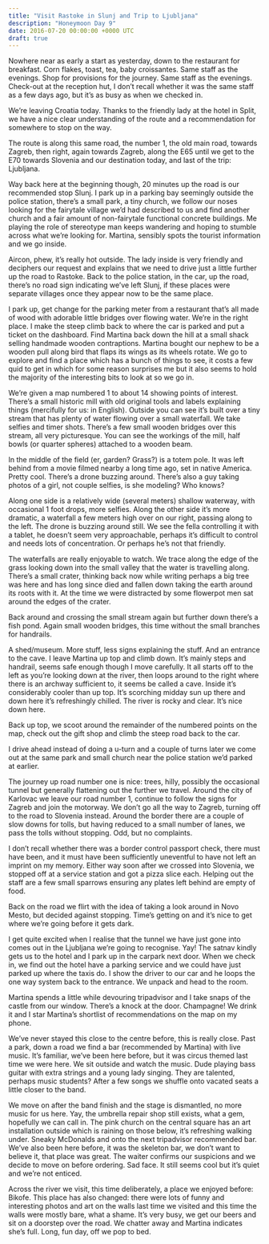 ```yaml
---
title: "Visit Rastoke in Slunj and Trip to Ljubljana"
description: "Honeymoon Day 9"
date: 2016-07-20 00:00:00 +0000 UTC
draft: true
---
```


Nowhere near as early a start as yesterday, down to the restaurant for
breakfast. Corn flakes, toast, tea, baby croissantes. Same staff as the
evenings. Shop for provisions for the journey. Same staff as the evenings.
Check-out at the reception hut, I don’t recall whether it was the same staff as
a few days ago, but it’s as busy as when we checked in.

We’re leaving Croatia today. Thanks to the friendly lady at the hotel in Split,
we have a nice clear understanding of the route and a recommendation for
somewhere to stop on the way.

The route is along this same road, the number 1, the old main road, towards
Zagreb, then right, again towards Zagreb, along the E65 until we get to the E70
towards Slovenia and our destination today, and last of the trip: Ljubljana.

Way back here at the beginning though, 20 minutes up the road is our recommended
stop Slunj. I park up in a parking bay seemingly outside the police station,
there’s a small park, a tiny church, we follow our noses looking for the
fairytale village we’d had described to us and find another church and a fair
amount of non-fairytale functional concrete buildings. Me playing the role of
stereotype man keeps wandering and hoping to stumble across what we’re looking
for. Martina, sensibly spots the tourist information and we go inside.

Aircon, phew, it’s really hot outside. The lady inside is very friendly and
deciphers our request and explains that we need to drive just a little further
up the road to Rastoke. Back to the police station, in the car, up the road,
there’s no road sign indicating we’ve left Slunj, if these places were separate
villages once they appear now to be the same place.

I park up, get change for the parking meter from a restaurant that’s all made of
wood with adorable little bridges over flowing water. We’re in the right place.
I make the steep climb back to where the car is parked and put a ticket on the
dashboard. Find Martina back down the hill at a small shack selling handmade
wooden contraptions. Martina bought our nephew to be a wooden pull along bird
that flaps its wings as its wheels rotate. We go to explore and find a place
which has a bunch of things to see, it costs a few quid to get in which for some
reason surprises me but it also seems to hold the majority of the interesting
bits to look at so we go in.

We’re given a map numbered 1 to about 14 showing points of interest. There’s a
small historic mill with old original tools and labels explaining things
(mercifully for us: in English). Outside you can see it’s built over a tiny
stream that has plenty of water flowing over a small waterfall. We take selfies
and timer shots. There’s a few small wooden bridges over this stream, all very
picturesque. You can see the workings of the mill, half bowls (or quarter
spheres) attached to a wooden beam.

In the middle of the field (er, garden? Grass?) is a totem pole. It was left
behind from a movie filmed nearby a long time ago, set in native America. Pretty
cool. There’s a drone buzzing around. There’s also a guy taking photos of a
girl, not couple selfies, is she modeling? Who knows?

Along one side is a relatively wide (several meters) shallow waterway, with
occasional 1 foot drops, more selfies. Along the other side it’s more dramatic,
a waterfall a few meters high over on our right, passing along to the left. The
drone is buzzing around still. We see the fella controlling it with a tablet, he
doesn’t seem very approachable, perhaps it’s difficult to control and needs lots
of concentration. Or perhaps he’s not that friendly.

The waterfalls are really enjoyable to watch. We trace along the edge of the
grass looking down into the small valley that the water is travelling along.
There’s a small crater, thinking back now while writing perhaps a big tree was
here and has long since died and fallen down taking the earth around its roots
with it. At the time we were distracted by some flowerpot men sat around the
edges of the crater.

Back around and crossing the small stream again but further down there’s a fish
pond. Again small wooden bridges, this time without the small branches for
handrails.

A shed/museum. More stuff, less signs explaining the stuff. And an entrance to
the cave. I leave Martina up top and climb down. It’s mainly steps and handrail,
seems safe enough though I move carefully. It all starts off to the left as
you’re looking down at the river, then loops around to the right where there is
an archway sufficient to, it seems be called a cave. Inside it’s considerably
cooler than up top. It’s scorching midday sun up there and down here it’s
refreshingly chilled. The river is rocky and clear. It’s nice down here.

Back up top, we scoot around the remainder of the numbered points on the map,
check out the gift shop and climb the steep road back to the car.

I drive ahead instead of doing a u-turn and a couple of turns later we come out
at the same park and small church near the police station we’d parked at
earlier.

The journey up road number one is nice: trees, hilly, possibly the occasional
tunnel but generally flattening out the further we travel. Around the city of
Karlovac we leave our road number 1, continue to follow the signs for Zagreb and
join the motorway. We don’t go all the way to Zagreb, turning off to the road to
Slovenia instead. Around the border there are a couple of slow downs for tolls,
but having reduced to a small number of lanes, we pass the tolls without
stopping. Odd, but no complaints.

I don’t recall whether there was a border control passport check, there must
have been, and it must have been sufficiently uneventful to have not left an
imprint on my memory. Either way soon after we crossed into Slovenia, we stopped
off at a service station and got a pizza slice each. Helping out the staff are a
few small sparrows ensuring any plates left behind are empty of food.

Back on the road we flirt with the idea of taking a look around in Novo Mesto,
but decided against stopping. Time’s getting on and it’s nice to get where we’re
going before it gets dark.

I get quite excited when I realise that the tunnel we have just gone into comes
out in the Ljubljana we’re going to recognise. Yay! The satnav kindly gets us to
the hotel and I park up in the carpark next door. When we check in, we find out
the hotel have a parking service and we could have just parked up where the
taxis do. I show the driver to our car and he loops the one way system back to
the entrance. We unpack and head to the room.

Martina spends a little while devouring tripadvisor and I take snaps of the
castle from our window. There’s a knock at the door. Champagne! We drink it and
I star Martina’s shortlist of recommendations on the map on my phone.

We’ve never stayed this close to the centre before, this is really close. Past a
park, down a road we find a bar (recommended by Martina) with live music. It’s
familiar, we’ve been here before, but it was circus themed last time we were
here. We sit outside and watch the music. Dude playing bass guitar with extra
strings and a young lady singing. They are talented, perhaps music students?
After a few songs we shuffle onto vacated seats a little closer to the band.

We move on after the band finish and the stage is dismantled, no more music for
us here. Yay, the umbrella repair shop still exists, what a gem, hopefully we
can call in.  The pink church on the central square has an art installation
outside which is raining on those below, it’s refreshing walking under. Sneaky
McDonalds and onto the next tripadvisor recommended bar. We’ve also been here
before, it was the skeleton bar, we don’t want to believe it, that place was
great. The waiter confirms our suspicions and we decide to move on before
ordering. Sad face. It still seems cool but it’s quiet and we’re not enticed.

Across the river we visit, this time deliberately, a place we enjoyed before:
Bikofe. This place has also changed: there were lots of funny and interesting
photos and art on the walls last time we visited and this time the walls were
mostly bare, what a shame. It’s very busy, we get our beers and sit on a
doorstep over the road. We chatter away and Martina indicates she’s full. Long,
fun day, off we pop to bed.
